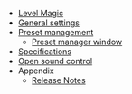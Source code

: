 * [Level Magic](0_Junger_level_Magic.md)
* [General settings](1_General_Settings.md)
* [Preset management](2_Preset_Management.md)
    * [Preset manager window](3_Preset_Manager_Window.md)
* [Specifications](4_Specifications.md)
* [Open sound control](5_Open_Sound_Control_(OSC).md)
* Appendix 
	* [Release Notes](../../flux_processing_release_notes.md)